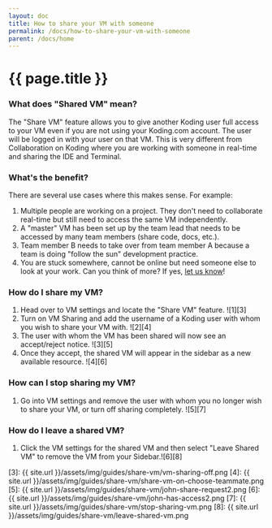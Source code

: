 ```yaml
---
layout: doc
title: How to share your VM with someone
permalink: /docs/how-to-share-your-vm-with-someone
parent: /docs/home
---
```


# {{ page.title }}

### What does "Shared VM" mean?

The "Share VM" feature allows you to give another Koding user full access to your VM even if you are not using your Koding.com account. The user will be logged in with your user on that VM. This is very different from Collaboration on Koding where you are working with someone in real-time and sharing the IDE and Terminal.

### What's the benefit?

There are several use cases where this makes sense. For example:

1. Multiple people are working on a project. They don't need to collaborate real-time but still need to access the same VM independently.
2. A "master" VM has been set up by the team lead that needs to be accessed by many team members (share code, docs, etc.).
3. Team member B needs to take over from team member A because a team is doing "follow the sun" development practice.
4. You are stuck somewhere, cannot be online but need someone else to look at your work. Can you think of more? If yes, [let us know][2]!

### How do I share my VM?

1. Head over to VM settings and locate the "Share VM" feature.
![1][3]
2. Turn on VM Sharing and add the username of a Koding user with whom you wish to share your VM with. ![2][4]
3. The user with whom the VM has been shared will now see an accept/reject notice. ![3][5]
4. Once they accept, the shared VM will appear in the sidebar as a new available resource. ![4][6]

### How can I stop sharing my VM?

1. Go into VM settings and remove the user with whom you no longer wish to share your VM, or turn off sharing completely. ![5][7]

### How do I leave a shared VM?

1. Click the VM settings for the shared VM and then select "Leave Shared VM" to remove the VM from your Sidebar.![6][8]

[1]: https://github.com/koding/kdlearn/blob/master/guides/collaboration
[2]: mailto:support@koding.com
[3]: {{ site.url }}/assets/img/guides/share-vm/vm-sharing-off.png
[4]: {{ site.url }}/assets/img/guides/share-vm/share-vm-on-choose-teammate.png
[5]: {{ site.url }}/assets/img/guides/share-vm/john-share-request2.png
[6]: {{ site.url }}/assets/img/guides/share-vm/john-has-access2.png
[7]: {{ site.url }}/assets/img/guides/share-vm/stop-sharing-vm.png
[8]: {{ site.url }}/assets/img/guides/share-vm/leave-shared-vm.png
